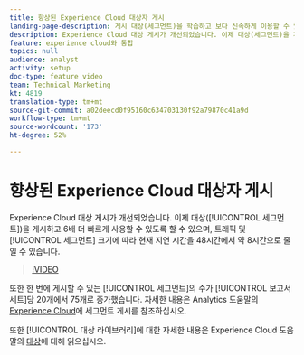 ```yaml
---
title: 향상된 Experience Cloud 대상자 게시
landing-page-description: 게시 대상(세그먼트)을 학습하고 보다 신속하게 이용할 수 있도록 만들어봅니다.
description: Experience Cloud 대상 게시가 개선되었습니다. 이제 대상(세그먼트)을 게시하여 6배 더 빠르게 사용할 수 있도록 할 수 있으므로, 현재 대기 시간이 48시간에서 약 8시간으로 단축되었으며 트래픽 및 세그먼트 크기에 따라 더 빨라질 수 있습니다.
feature: experience cloud와 통합
topics: null
audience: analyst
activity: setup
doc-type: feature video
team: Technical Marketing
kt: 4819
translation-type: tm+mt
source-git-commit: a02deecd0f95160c634703130f92a79870c41a9d
workflow-type: tm+mt
source-wordcount: '173'
ht-degree: 52%

---
```



# 향상된 Experience Cloud 대상자 게시

Experience Cloud 대상 게시가 개선되었습니다. 이제 대상([!UICONTROL 세그먼트])을 게시하고 6배 더 빠르게 사용할 수 있도록 할 수 있으며, 트래픽 및 [!UICONTROL 세그먼트] 크기에 따라 현재 지연 시간을 48시간에서 약 8시간으로 줄일 수 있습니다.

>[!VIDEO](https://video.tv.adobe.com/v/32842/?quality=12)

또한 한 번에 게시할 수 있는 [!UICONTROL 세그먼트]의 수가 [!UICONTROL 보고서 세트]당 20개에서 75개로 증가했습니다.
자세한 내용은 Analytics 도움말의 [Experience Cloud](https://docs.adobe.com/content/help/ko-KR/analytics/components/segmentation/segmentation-workflow/seg-publish.html)에 세그먼트 게시를 참조하십시오.

또한 [!UICONTROL 대상 라이브러리]에 대한 자세한 내용은 Experience Cloud 도움말의 [대상](https://docs.adobe.com/content/help/ko-KR/core-services/interface/audiences/audience-library.html)에 대해 읽으십시오.
